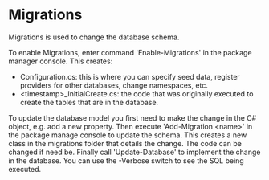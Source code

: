 # Migrations

Migrations is used to change the database schema.

To enable Migrations, enter command 'Enable-Migrations' in the package manager console. This creates: 

- Configuration.cs: this is where you can specify seed data, register providers for other databases, change namespaces, etc.
- \<timestamp\>_InitialCreate.cs: the code that was originally executed to create the tables that are in the database.

To update the database model you first need to make the change in the C# object, e.g. add a new property.  Then execute 'Add-Migration \<name\>' in the package manage console to update the schema. This creates a new class in the migrations folder that details the change. The code can be changed if need be. Finally call 'Update-Database' to implement the change in the database. You can use the -Verbose switch to see the SQL being executed.




<!--stackedit_data:
eyJoaXN0b3J5IjpbLTUxODQxMDkzM119
-->